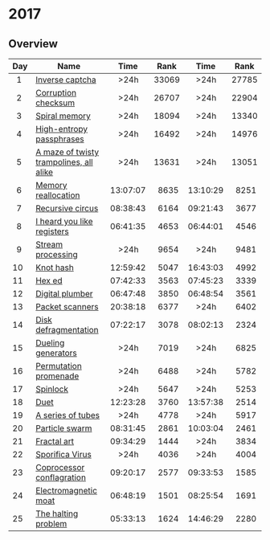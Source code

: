 # 2017

## Overview

| Day     | Name                                                                           | Time       | Rank       | Time       | Rank       |
| ------- | ------------------------------------------------------------------------------ | ---------- | ---------- | ---------- | ---------- |
| &ensp;1 | [Inverse captcha](https://adventofcode.com/2017/day/1)                         | &emsp;>24h | 33069      | &emsp;>24h | 27785      |
| &ensp;2 | [Corruption checksum](https://adventofcode.com/2017/day/2)                     | &emsp;>24h | 26707      | &emsp;>24h | 22904      |
| &ensp;3 | [Spiral memory](https://adventofcode.com/2017/day/3)                           | &emsp;>24h | 18094      | &emsp;>24h | 13340      |
| &ensp;4 | [High-entropy passphrases](https://adventofcode.com/2017/day/4)                | &emsp;>24h | 16492      | &emsp;>24h | 14976      |
| &ensp;5 | [A maze of twisty trampolines, all alike](https://adventofcode.com/2017/day/5) | &emsp;>24h | 13631      | &emsp;>24h | 13051      |
| &ensp;6 | [Memory reallocation](https://adventofcode.com/2017/day/6)                     | 13:07:07   | &ensp;8635 | 13:10:29   | &ensp;8251 |
| &ensp;7 | [Recursive circus](https://adventofcode.com/2017/day/7)                        | 08:38:43   | &ensp;6164 | 09:21:43   | &ensp;3677 |
| &ensp;8 | [I heard you like registers](https://adventofcode.com/2017/day/8)              | 06:41:35   | &ensp;4653 | 06:44:01   | &ensp;4546 |
| &ensp;9 | [Stream processing](https://adventofcode.com/2017/day/9)                       | &emsp;>24h | &ensp;9654 | &emsp;>24h | &ensp;9481 |
| 10      | [Knot hash](https://adventofcode.com/2017/day/10)                              | 12:59:42   | &ensp;5047 | 16:43:03   | &ensp;4992 |
| 11      | [Hex ed](https://adventofcode.com/2017/day/11)                                 | 07:42:33   | &ensp;3563 | 07:45:23   | &ensp;3339 |
| 12      | [Digital plumber](https://adventofcode.com/2017/day/12)                        | 06:47:48   | &ensp;3850 | 06:48:54   | &ensp;3561 |
| 13      | [Packet scanners](https://adventofcode.com/2017/day/13)                        | 20:38:18   | &ensp;6377 | &emsp;>24h | &ensp;6402 |
| 14      | [Disk defragmentation](https://adventofcode.com/2017/day/14)                   | 07:22:17   | &ensp;3078 | 08:02:13   | &ensp;2324 |
| 15      | [Dueling generators](https://adventofcode.com/2017/day/15)                     | &emsp;>24h | &ensp;7019 | &emsp;>24h | &ensp;6825 |
| 16      | [Permutation promenade](https://adventofcode.com/2017/day/16)                  | &emsp;>24h | &ensp;6488 | &emsp;>24h | &ensp;5782 |
| 17      | [Spinlock](https://adventofcode.com/2017/day/17)                               | &emsp;>24h | &ensp;5647 | &emsp;>24h | &ensp;5253 |
| 18      | [Duet](https://adventofcode.com/2017/day/18)                                   | 12:23:28   | &ensp;3760 | 13:57:38   | &ensp;2514 |
| 19      | [A series of tubes](https://adventofcode.com/2017/day/19)                      | &emsp;>24h | &ensp;4778 | &emsp;>24h | &ensp;5917 |
| 20      | [Particle swarm](https://adventofcode.com/2017/day/20)                         | 08:31:45   | &ensp;2861 | 10:03:04   | &ensp;2461 |
| 21      | [Fractal art](https://adventofcode.com/2017/day/21)                            | 09:34:29   | &ensp;1444 | &emsp;>24h | &ensp;3834 |
| 22      | [Sporifica Virus](https://adventofcode.com/2017/day/22)                        | &emsp;>24h | &ensp;4036 | &emsp;>24h | &ensp;4004 |
| 23      | [Coprocessor conflagration](https://adventofcode.com/2017/day/23)              | 09:20:17   | &ensp;2577 | 09:33:53   | &ensp;1585 |
| 24      | [Electromagnetic moat](https://adventofcode.com/2017/day/24)                   | 06:48:19   | &ensp;1501 | 08:25:54   | &ensp;1691 |
| 25      | [The halting problem](https://adventofcode.com/2017/day/25)                    | 05:33:13   | &ensp;1624 | 14:46:29   | &ensp;2280 |
